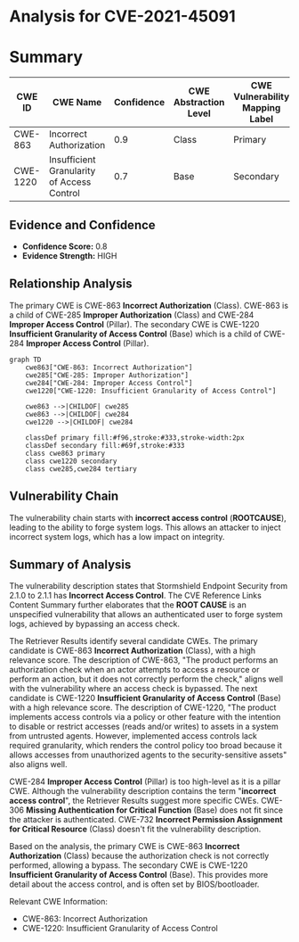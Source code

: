 # Analysis for CVE-2021-45091

# Summary
| CWE ID | CWE Name | Confidence | CWE Abstraction Level | CWE Vulnerability Mapping Label | CWE-Vulnerability Mapping Notes |
|---|---|---|---|---|---|
| CWE-863 | Incorrect Authorization | 0.9 | Class | Primary | Allowed-with-Review |
| CWE-1220 | Insufficient Granularity of Access Control | 0.7 | Base | Secondary | Allowed |

## Evidence and Confidence

*   **Confidence Score:** 0.8
*   **Evidence Strength:** HIGH

## Relationship Analysis
The primary CWE is CWE-863 **Incorrect Authorization** (Class). CWE-863 is a child of CWE-285 **Improper Authorization** (Class) and CWE-284 **Improper Access Control** (Pillar). The secondary CWE is CWE-1220 **Insufficient Granularity of Access Control** (Base) which is a child of CWE-284 **Improper Access Control** (Pillar).

```mermaid
graph TD
    cwe863["CWE-863: Incorrect Authorization"]
    cwe285["CWE-285: Improper Authorization"]
    cwe284["CWE-284: Improper Access Control"]
    cwe1220["CWE-1220: Insufficient Granularity of Access Control"]

    cwe863 -->|CHILDOF| cwe285
    cwe863 -->|CHILDOF| cwe284
    cwe1220 -->|CHILDOF| cwe284

    classDef primary fill:#f96,stroke:#333,stroke-width:2px
    classDef secondary fill:#69f,stroke:#333
    class cwe863 primary
    class cwe1220 secondary
    class cwe285,cwe284 tertiary
```

## Vulnerability Chain
The vulnerability chain starts with **incorrect access control** (**ROOTCAUSE**), leading to the ability to forge system logs. This allows an attacker to inject incorrect system logs, which has a low impact on integrity.

## Summary of Analysis
The vulnerability description states that Stormshield Endpoint Security from 2.1.0 to 2.1.1 has **Incorrect Access Control**. The CVE Reference Links Content Summary further elaborates that the **ROOT CAUSE** is an unspecified vulnerability that allows an authenticated user to forge system logs, achieved by bypassing an access check.

The Retriever Results identify several candidate CWEs. The primary candidate is CWE-863 **Incorrect Authorization** (Class), with a high relevance score. The description of CWE-863, "The product performs an authorization check when an actor attempts to access a resource or perform an action, but it does not correctly perform the check," aligns well with the vulnerability where an access check is bypassed. The next candidate is CWE-1220 **Insufficient Granularity of Access Control** (Base) with a high relevance score. The description of CWE-1220, "The product implements access controls via a policy or other feature with the intention to disable or restrict accesses (reads and/or writes) to assets in a system from untrusted agents. However, implemented access controls lack required granularity, which renders the control policy too broad because it allows accesses from unauthorized agents to the security-sensitive assets" also aligns well.

CWE-284 **Improper Access Control** (Pillar) is too high-level as it is a pillar CWE. Although the vulnerability description contains the term "**incorrect access control**", the Retriever Results suggest more specific CWEs. CWE-306 **Missing Authentication for Critical Function** (Base) does not fit since the attacker is authenticated. CWE-732 **Incorrect Permission Assignment for Critical Resource** (Class) doesn't fit the vulnerability description.

Based on the analysis, the primary CWE is CWE-863 **Incorrect Authorization** (Class) because the authorization check is not correctly performed, allowing a bypass. The secondary CWE is CWE-1220 **Insufficient Granularity of Access Control** (Base). This provides more detail about the access control, and is often set by BIOS/bootloader.

Relevant CWE Information:
- CWE-863: Incorrect Authorization
- CWE-1220: Insufficient Granularity of Access Control